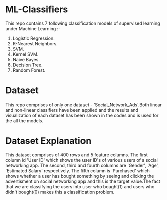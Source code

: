 # ML-Classifiers
This repo contains 7 following classification models of supervised learning under Machine Learning :- 

  1. Logistic Regression.
  2. K-Nearest Neighbors.
  3. SVM.
  4. Kernel SVM.
  5. Naive Bayes.
  6. Decision Tree.
  7. Random Forest.
  
# Dataset
This repo comprises of only one dataset - 'Social_Network_Ads'.Both linear and non-linear classifiers have been applied and the results and visualization of each dataset has been shown in the codes and is used for the all the models.

# Dataset Explanation
This dataset comprises of 400 rows and 5 feature columns. The first column id 'User ID' which shows the user ID's of various users of a social networking app. The second, third and fourth columns are 'Gender', 'Age', 'Estimated Salary' respectively. The fifth column is 'Purchased' which shows whether a user has bought something by seeing and clicking the advertisment on social networking app and this is the target value.The fact that we are classifying the users into user who bought(1) and users who didn't bought(0) makes this a classification problem. 

